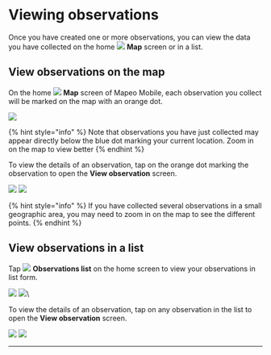 # Viewing observations

Once you have created one or more observations, you can view the data you have collected on the home ![](../../../.gitbook/assets/app-icons\_Map\_view.png) **Map** screen or in a list.

## View observations on the map

On the home ![](../../../.gitbook/assets/app-icons\_Map\_view.png) **Map** screen of Mapeo Mobile, each observation you collect will be marked on the map with an orange dot.&#x20;

![](../../../.gitbook/assets/Home\_map\_screen\_with\_data.jpg) &#x20;

{% hint style="info" %}
Note that observations you have just collected may appear directly below the blue dot marking your current location. Zoom in on the map to view better
{% endhint %}

To view the details of an observation, tap on the orange dot marking the observation to open the **View observation** screen.&#x20;

![](../../../.gitbook/assets/Homescreen-tap\_observation\_dot.jpg)  ![](../../../.gitbook/assets/View\_observation\_screen.jpg)

{% hint style="info" %}
If you have collected several observations in a small geographic area, you may need to zoom in on the map to see the different points.
{% endhint %}

## View observations in a list

Tap ![](../../../.gitbook/assets/app\_icons\_Observation-list\_GREY.png) **Observations list** on the home screen to view your observations in list form.

![](../../../.gitbook/assets/Homescreen-Observations\_list\_button.jpg)  ![](../../../.gitbook/assets/Observations\_list\_screen.jpg)\


To view the details of an observation, tap on any observation in the list to open the **View observation** screen.&#x20;

![](../../../.gitbook/assets/Mm\_Observations\_list\_screen-select\_obs.jpg)  ![](../../../.gitbook/assets/View\_observation\_screen.jpg)

****
